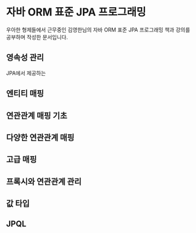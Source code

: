 # 자바 ORM 표준 JPA 프로그래밍
우아한 형제들에서 근무중인 김영한님의 자바 ORM 표준 JPA 프로그래밍 책과 강의를 공부하며 작성한 문서입니다. 



## 영속성 관리
JPA에서 제공하는 


## 엔티티 매핑


## 연관관계 매핑 기초


## 다양한 연관관계 매핑


## 고급 매핑


## 프록시와 연관관계 관리


## 값 타입


## JPQL

